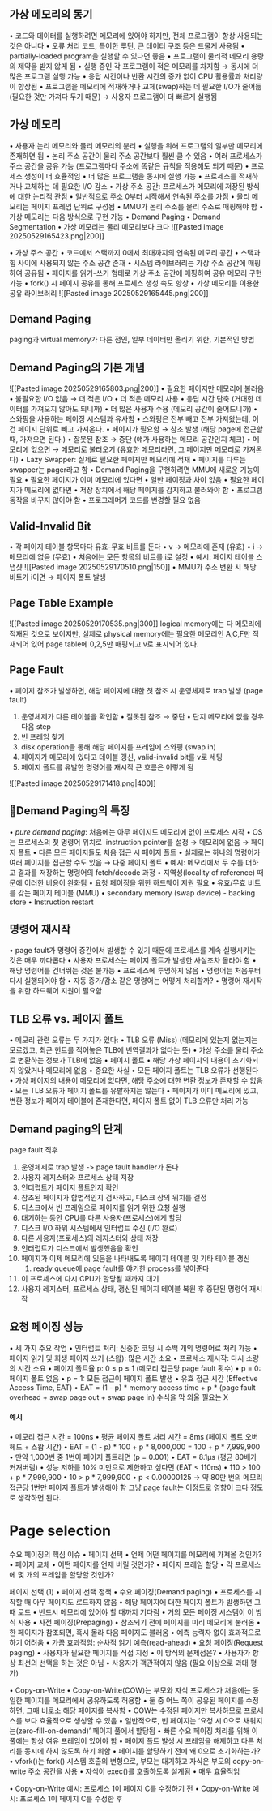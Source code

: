 ## 가상 메모리의 동기
•	코드와 데이터를 실행하려면 메모리에 있어야 하지만, 전체 프로그램이 항상 사용되는 것은 아니다
	•	오류 처리 코드, 특이한 루틴, 큰 데이터 구조 등은 드물게 사용됨
•	partially-loaded program을 실행할 수 있다면 좋음
	•	프로그램이 물리적 메모리 용량의 제약을 받지 않게 됨
	•	실행 중인 각 프로그램이 적은 메모리를 차지함 → 동시에 더 많은 프로그램 실행 가능
		•	응답 시간이나 반환 시간의 증가 없이 CPU 활용률과 처리량이 향상됨
	•	프로그램을 메모리에 적재하거나 교체(swap)하는 데 필요한 I/O가 줄어듦(필요한 것만 가져다 두기 때문) → 사용자 프로그램이 더 빠르게 실행됨
## 가상 메모리
•	사용자 논리 메모리와 물리 메모리의 분리
	•	실행을 위해 프로그램의 일부만 메모리에 존재하면 됨
	•	논리 주소 공간이 물리 주소 공간보다 훨씬 클 수 있음
	•	여러 프로세스가 주소 공간을 공유 가능 (프로그램마다 주소에 똑같은 규칙을 적용해도 되기 때문)
		•	프로세스 생성이 더 효율적임
		•	더 많은 프로그램을 동시에 실행 가능
		•	프로세스를 적재하거나 교체하는 데 필요한 I/O 감소
•	가상 주소 공간: 프로세스가 메모리에 저장된 방식에 대한 논리적 관점
	•	일반적으로 주소 0부터 시작해서 연속된 주소를 가짐
	•	물리 메모리는 페이지 프레임 단위로 구성됨
	•	MMU가 논리 주소를 물리 주소로 매핑해야 함
•	가상 메모리는 다음 방식으로 구현 가능
	•	Demand Paging
	•	Demand Segmentation
•	가상 메모리는 물리 메모리보다 크다
![[Pasted image 20250529165423.png|200]]

•	가상 주소 공간
	•	코드에서 스택까지 0에서 최대까지의 연속된 메모리 공간
	•	스택과 힙 사이에 사용되지 않는 주소 공간 존재
	•	시스템 라이브러리는 가상 주소 공간에 매핑하여 공유됨
	•	페이지를 읽기-쓰기 형태로 가상 주소 공간에 매핑하여 공유 메모리 구현 가능
	•	fork() 시 페이지 공유를 통해 프로세스 생성 속도 향상
•	가상 메모리를 이용한 공유 라이브러리
![[Pasted image 20250529165445.png|200]]
## Demand Paging
paging과 virtual memory가 다른 점인, 일부 데이터만 올리기 위한, 기본적인 방법
## Demand Paging의 기본 개념
![[Pasted image 20250529165803.png|200]]
•	필요한 페이지만 메모리에 불러옴
	•	불필요한 I/O 없음 → 더 적은 I/O
	•	더 적은 메모리 사용
	•	응답 시간 단축 (거대한 데이터를 가져오지 않아도 되니까)
	•	더 많은 사용자 수용 (메모리 공간이 줄어드니까)
•	스와핑을 사용하는 페이징 시스템과 유사함
	•	스와핑은 전부 빼고 전부 가져왔는데, 이건 페이지 단위로 빼고 가져온다.
•	페이지가 필요함 → 참조 발생 (해당 page에 접근할 때, 가져오면 된다.)
	•	잘못된 참조 → 중단 (얘가 사용하는 메모리 공간인지 체크)
	•	메모리에 없으면 → 메모리로 불러오기 (유효한 메모리라면, 그 페이지만 메모리로 가져온다)
•	Lazy Swapper: 실제로 필요한 페이지만 메모리에 적재
	•	페이지를 다루는 swapper는 pager라고 함
•	Demand Paging을 구현하려면 MMU에 새로운 기능이 필요
•	필요한 페이지가 이미 메모리에 있다면
	•	일반 페이징과 차이 없음
•	필요한 페이지가 메모리에 없다면
	•	저장 장치에서 해당 페이지를 감지하고 불러와야 함
		•	프로그램 동작을 바꾸지 않아야 함
		•	프로그래머가 코드를 변경할 필요 없음
## Valid-Invalid Bit
•	각 페이지 테이블 항목마다 유효-무효 비트를 둔다
	•	v → 메모리에 존재 (유효)
	•	i → 메모리에 없음 (무효)
•	처음에는 모든 항목의 비트를 i로 설정
•	예시: 페이지 테이블 스냅샷
![[Pasted image 20250529170510.png|150]]
•	MMU가 주소 변환 시 해당 비트가 i이면 → 페이지 폴트 발생
## Page Table Example
![[Pasted image 20250529170535.png|300]]
logical memory에는 다 메모리에 적재된 것으로 보이지만, 실제로 physical memory에는 필요한 메모리인 A,C,F만 적재되어 있어 page table에 0,2,5만 매핑되고 v로 표시되어 있다.
## Page Fault
•	페이지 참조가 발생하면, 해당 페이지에 대한 첫 참조 시 운영체제로 trap 발생 (page fault)
1.	운영체제가 다른 테이블을 확인함
	•	잘못된 참조 → 중단
	•	단지 메모리에 없을 경우 다음 step
2.	빈 프레임 찾기
3.	disk operation을 통해 해당 페이지를 프레임에 스와핑 (swap in)
4.	페이지가 메모리에 있다고 테이블 갱신, valid-invalid bit를 v로 세팅
5.	페이지 폴트를 유발한 명령어를 재시작
큰 흐름은 이렇게 됨

![[Pasted image 20250529171418.png|400]]
## Demand Paging의 특징
•	*pure demand paging*: 처음에는 아무 페이지도 메모리에 없이 프로세스 시작
	•	OS는 프로세스의 첫 명령어 위치로  instruction pointer를 설정 → 메모리에 없음 → 페이지 폴트
	•	다른 모든 페이지들도 처음 접근 시 페이지 폴트
•	실제로는 하나의 명령어가 여러 페이지를 접근할 수도 있음 → 다중 페이지 폴트
	•	예시: 메모리에서 두 수를 더하고 결과를 저장하는 명령어의 fetch/decode 과정
	•	지역성(locality of reference) 때문에 이러한 비용이 완화됨
•	요청 페이징을 위한 하드웨어 지원 필요
	•	유효/무효 비트를 갖는 페이지 테이블 (MMU)
	•	secondary memory (swap device) - backing store
	•	Instruction restart
## 명령어 재시작
•	page fault가 명령어 중간에서 발생할 수 있기 때문에 프로세스를 계속 실행시키는 것은 매우 까다롭다
	•	사용자 프로세스는 페이지 폴트가 발생한 사실조차 몰라야 함
	•	해당 명령어를 건너뛰는 것은 불가능
		•	프로세스에 투명하지 않음
	•	명령어는 처음부터 다시 실행되어야 함
		•	자동 증가/감소 같은 명령어는 어떻게 처리할까?
	•	명령어 재시작을 위한 하드웨어 지원이 필요함
## TLB 오류 vs. 페이지 폴트
•	메모리 관련 오류는 두 가지가 있다:
	•	TLB 오류 (Miss) (메모리에 있는지 없는지는 모르겠고, 최근 힌트를 적어놓은 TLB에 번역결과가 없다는 뜻)
		•	가상 주소를 물리 주소로 변환하는 정보가 TLB에 없음
	•	페이지 폴트
		•	해당 가상 페이지의 내용이 초기화되지 않았거나 메모리에 없음
•	중요한 사실
	•	모든 페이지 폴트는 TLB 오류가 선행된다
		•	가상 페이지의 내용이 메모리에 없다면, 해당 주소에 대한 변환 정보가 존재할 수 없음
	•	모든 TLB 오류가 페이지 폴트를 유발하지는 않는다
		•	페이지가 이미 메모리에 있고, 변환 정보가 페이지 테이블에 존재한다면, 페이지 폴트 없이 TLB 오류만 처리 가능
## Demand paging의 단계
page fault 직후
1.	운영체제로 trap 발생 -> page fault handler가 돈다
2.	사용자 레지스터와 프로세스 상태 저장
3.	인터럽트가 페이지 폴트인지 확인
4.	참조된 페이지가 합법적인지 검사하고, 디스크 상의 위치를 결정
5.	디스크에서 빈 프레임으로 페이지를 읽기 위한 요청 실행
6.	대기하는 동안 CPU를 다른 사용자(프로세스)에게 할당
7.	디스크 I/O 하위 시스템에서 인터럽트 수신 (I/O 완료)
8.	다른 사용자(프로세스)의 레지스터와 상태 저장
9.	인터럽트가 디스크에서 발생했음을 확인
10. 페이지가 이제 메모리에 있음을 나타내도록 페이지 테이블 및 기타 테이블 갱신
	1. ready queue에 page fault를 야기한 process를 넣어준다
11. 이 프로세스에 다시 CPU가 할당될 때까지 대기
12. 사용자 레지스터, 프로세스 상태, 갱신된 페이지 테이블 복원 후 중단된 명령어 재시작
## 요청 페이징 성능
•	세 가지 주요 작업
	•	인터럽트 처리: 신중한 코딩 시 수백 개의 명령어로 처리 가능
	•	페이지 읽기 및 희생 페이지 쓰기 (스왑): 많은 시간 소요
	•	프로세스 재시작: 다시 소량의 시간 소요
•	페이지 폴트율 p: 0 ≤ p ≤ 1 (메모리 접근당 page fault 횟수)
	•	p = 0: 페이지 폴트 없음
	•	p = 1: 모든 접근이 페이지 폴트 발생
•	유효 접근 시간 (Effective Access Time, EAT)
	•	EAT = (1 - p) * memory access time + p * (page fault overhead + swap page out + swap page in)
수식을 막 외울 필요는 X
#### 예시
•	메모리 접근 시간 = 100ns
•	평균 페이지 폴트 처리 시간 = 8ms (페이지 폴트 오버헤드 + 스왑 시간)
•	EAT = (1 - p) * 100 + p * 8,000,000 = 100 + p * 7,999,900
•	만약 1,000번 중 1번이 페이지 폴트라면 (p = 0.001)
	•	EAT = 8.1μs (평균 80배가 커져버림)
•	성능 저하를 10% 미만으로 제한하고 싶다면 (EAT < 110ns)
	•	110 > 100 + p * 7,999,900
	•	10 > p * 7,999,900
	•	p < 0.00000125
	→ 약 80만 번의 메모리 접근당 1번만 페이지 폴트가 발생해야 함
그냥 page fault는 이정도로 영향이 크다 정도로 생각하면 된다.
# Page selection
수요 페이징의 핵심 이슈
• 페이지 선택
• 언제 어떤 페이지를 메모리에 가져올 것인가?
• 페이지 교체
• 어떤 페이지를 언제 버릴 것인가?
• 페이지 프레임 할당
• 각 프로세스에 몇 개의 프레임을 할당할 것인가?

페이지 선택 (1)
• 페이지 선택 정책
• 수요 페이징(Demand paging)
• 프로세스를 시작할 때 아무 페이지도 로드하지 않음
• 해당 페이지에 대한 페이지 폴트가 발생하면 그때 로드
• 반드시 메모리에 있어야 할 때까지 기다림
• 거의 모든 페이징 시스템이 이 방식 사용
• 사전 페이징(Prepaging)
• 참조되기 전에 페이지를 미리 메모리에 불러옴
• 한 페이지가 참조되면, 혹시 몰라 다음 페이지도 불러옴
• 예측 능력자 없이 효과적으로 하기 어려움
• 가끔 효과적임: 순차적 읽기 예측(read-ahead)
• 요청 페이징(Request paging)
• 사용자가 필요한 페이지를 직접 지정
• 이 방식의 문제점은?
• 사용자가 항상 최선의 선택을 하는 것은 아님
• 사용자가 객관적이지 않음 (필요 이상으로 과대 평가)

• Copy-on-Write
• Copy-on-Write(COW)는 부모와 자식 프로세스가 처음에는 동일한 페이지를 메모리에서 공유하도록 허용함
• 둘 중 어느 쪽이 공유된 페이지를 수정하면, 그때 비로소 해당 페이지를 복사함
• COW는 수정된 페이지만 복사하므로 프로세스를 보다 효율적으로 생성할 수 있음
• 일반적으로, 빈 페이지는 ‘요청 시 0으로 채워지는(zero-fill-on-demand)’ 페이지 풀에서 할당됨
• 빠른 수요 페이징 처리를 위해 이 풀에는 항상 여유 프레임이 있어야 함
• 페이지 폴트 발생 시 프레임을 해제하고 다른 처리를 동시에 하지 않도록 하기 위함
• 페이지를 할당하기 전에 왜 0으로 초기화하는가?
• vfork()는 fork() 시스템 호출의 변형으로, 부모는 대기하고 자식은 부모의 copy-on-write 주소 공간을 사용
• 자식이 exec()를 호출하도록 설계됨
• 매우 효율적임

• Copy-on-Write 예시: 프로세스 1이 페이지 C를 수정하기 전
• Copy-on-Write 예시: 프로세스 1이 페이지 C를 수정한 후

